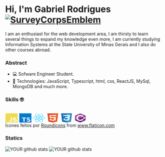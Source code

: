 # Hi, I'm Gabriel Rodrigues <a href="https://emoji.gg/emoji/SurveyCorpsEmblem"><img src="https://emoji.gg/assets/emoji/SurveyCorpsEmblem.png" width="64px" height="64px" alt="SurveyCorpsEmblem"></a>


I am an enthusiast for the web development area, I am thirsty to learn several things to expand my knowledge even more, I am currently studying Information Systems at the State University of Minas Gerais and I also do other courses abroad.

### Abstract

- 💻 Sofware Engineer Student.
- :rocket: Technologies: JavaScript, Typescript, html, css, ReactJS, MySql, MongoDB and much more.

### Skills :nerd_face:

<div style="display: inline_block"><br>
  <img align="center" alt="Js" height="30" width="40" src="https://raw.githubusercontent.com/devicons/devicon/master/icons/javascript/javascript-plain.svg">
  <img align="center" alt="Ts" height="30" width="40" src="https://raw.githubusercontent.com/devicons/devicon/master/icons/typescript/typescript-plain.svg">
  <img align="center" alt="React" height="30" width="40" src="https://raw.githubusercontent.com/devicons/devicon/master/icons/react/react-original.svg">
  <img align="center" alt="HTML" height="30" width="40" src="https://raw.githubusercontent.com/devicons/devicon/master/icons/html5/html5-original.svg">
  <img align="center" alt="CSS" height="30" width="40" src="https://raw.githubusercontent.com/devicons/devicon/master/icons/css3/css3-original.svg">
  <img align="center" alt="Csharp" height="30" width="40" src="https://raw.githubusercontent.com/devicons/devicon/master/icons/csharp/csharp-original.svg">
 <div>Ícones feitos por <a href="https://www.flaticon.com/br/autores/roundicons" title="Roundicons">Roundicons</a> from <a href="https://www.flaticon.com/br/" title="Flaticon">www.flaticon.com</a></div>
  
</div>

### Statics
![YOUR github stats](https://github-readme-stats.vercel.app/api?username=gabrielprod&theme=react)
![YOUR github stats](https://github-readme-stats.vercel.app/api/top-langs/?username=gabrielprod&layout=compact&hide_border=true&langs_count=10)



